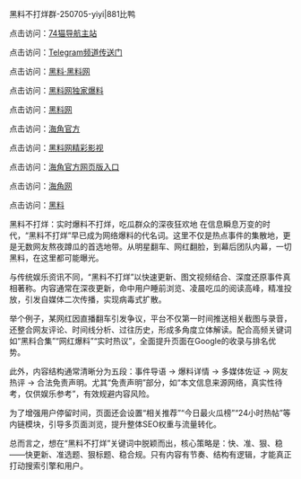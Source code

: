 黑料不打烊群-250705-yiyi|881比鸭

点击访问：<a href="https://74mao.com/">74猫导航主站</a>

点击访问：<a href="https://74mao.com/">Telegram频道传送门</a>

点击访问：<a href="https://heiliaolvzlu3.pages.dev">黑料·黑料网</a>

点击访问：<a href="https://heiliaoyvnrda.pages.dev">黑料网独家爆料</a>

点击访问：<a href="https://ert-6he.pages.dev/">黑料网</a>

点击访问：<a href="https://sdfsh.pages.dev/">海角官方</a>

点击访问：<a href="https://sdbsd.pages.dev/">黑料网精彩影视</a>

点击访问：<a href="https://gdas.pages.dev/">海角官方网页版入口</a>

点击访问：<a href="https://haef.pages.dev/">海角网</a>

点击访问：<a href="https://fge-7ja.pages.dev/">黑料</a>

黑料不打烊：实时爆料不打烊，吃瓜群众的深夜狂欢地
在信息瞬息万变的时代，“黑料不打烊”早已成为网络爆料的代名词。这里不仅是热点事件的集散地，更是无数网友熬夜蹲瓜的首选地带。从明星翻车、网红翻脸，到幕后团队内幕，一切黑料，在这里都可能曝光。

与传统娱乐资讯不同，“黑料不打烊”以快速更新、图文视频结合、深度还原事件真相著称。内容通常在深夜更新，命中用户睡前浏览、凌晨吃瓜的阅读高峰，精准投放，引发自媒体二次传播，实现病毒式扩散。

举个例子，某网红因直播翻车引发争议，平台不仅第一时间推送相关截图与录音，还整合网友评论、时间线分析、过往历史，形成多角度立体解读。配合高频关键词如“黑料合集”“网红爆料”“实时热议”，全面提升页面在Google的收录与排名优势。

此外，内容结构通常清晰分为五段：事件导语 → 爆料详情 → 多媒体佐证 → 网友热评 → 合法免责声明。尤其“免责声明”部分，如“本文信息来源网络，真实性待考，仅供娱乐参考”，有效规避内容风险。

为了增强用户停留时间，页面还会设置“相关推荐”“今日最火瓜榜”“24小时热帖”等内链模块，引导多页面浏览，提升整体SEO权重与流量转化。

总而言之，想在“黑料不打烊”关键词中脱颖而出，核心策略是：快、准、狠、稳——快更新、准选题、狠标题、稳合规。只有内容有节奏、结构有逻辑，才能真正打动搜索引擎和用户。


